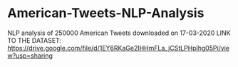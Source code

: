 # American-Tweets-NLP-Analysis
NLP analysis of 250000 American Tweets downloaded on 17-03-2020
LINK TO THE DATASET: https://drive.google.com/file/d/1EY6RKaGe2IHHmFLa_jCStLPHplhg05Pi/view?usp=sharing
